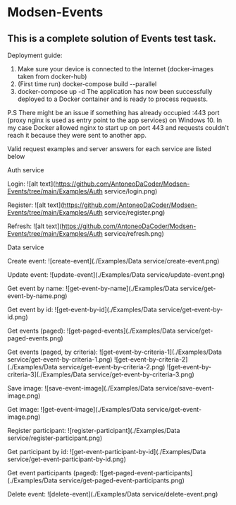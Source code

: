 # Modsen-Events
This is a complete solution of Events test task.
--------------------------------------------------


Deployment guide:

1. Make sure your device is connected to the Internet (docker-images taken from docker-hub)
2. (First time run) docker-compose build --parallel
3. docker-compose up -d 
The application has now been successfully deployed to a Docker container and is ready to process requests.



P.S 
There might be an issue if something has already occupied :443 port (proxy nginx is used as entry point to the app services) on Windows 10.
In my case Docker allowed nginx to start up on port 443 and requests couldn't reach it because they were sent to another app.





Valid request examples and server answers for each service are listed below


Auth service

Login:
![alt text](https://github.com/AntoneoDaCoder/Modsen-Events/tree/main/Examples/Auth service/login.png)

Register:
![alt text](https://github.com/AntoneoDaCoder/Modsen-Events/tree/main/Examples/Auth service/register.png)

Refresh:
![alt text](https://github.com/AntoneoDaCoder/Modsen-Events/tree/main/Examples/Auth service/refresh.png)



Data service

Create event:
![create-event](./Examples/Data service/create-event.png)

Update event:
![update-event](./Examples/Data service/update-event.png)

Get event by name:
![get-event-by-name](./Examples/Data service/get-event-by-name.png)

Get event by id:
![get-event-by-id](./Examples/Data service/get-event-by-id.png)

Get events (paged):
![get-paged-events](./Examples/Data service/get-paged-events.png)

Get events (paged, by criteria):
![get-event-by-criteria-1](./Examples/Data service/get-event-by-criteria-1.png)
![get-event-by-criteria-2](./Examples/Data service/get-event-by-criteria-2.png)
![get-event-by-criteria-3](./Examples/Data service/get-event-by-criteria-3.png)

Save image:
![save-event-image](./Examples/Data service/save-event-image.png)

Get image: 
![get-event-image](./Examples/Data service/get-event-image.png)

Register participant:
![register-participant](./Examples/Data service/register-participant.png)

Get participant by id:
![get-event-participant-by-id](./Examples/Data service/get-event-participant-by-id.png)

Get event participants (paged):
![get-paged-event-participants](./Examples/Data service/get-paged-event-participants.png)

Delete event:
![delete-event](./Examples/Data service/delete-event.png)

